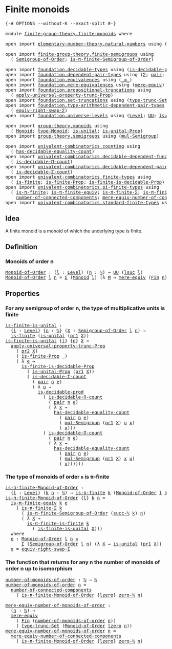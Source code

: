 # Finite monoids

<pre class="Agda"><a id="27" class="Symbol">{-#</a> <a id="31" class="Keyword">OPTIONS</a> <a id="39" class="Pragma">--without-K</a> <a id="51" class="Pragma">--exact-split</a> <a id="65" class="Symbol">#-}</a>

<a id="70" class="Keyword">module</a> <a id="77" href="finite-group-theory.finite-monoids.html" class="Module">finite-group-theory.finite-monoids</a> <a id="112" class="Keyword">where</a>

<a id="119" class="Keyword">open</a> <a id="124" class="Keyword">import</a> <a id="131" href="elementary-number-theory.natural-numbers.html" class="Module">elementary-number-theory.natural-numbers</a> <a id="172" class="Keyword">using</a> <a id="178" class="Symbol">(</a><a id="179" href="elementary-number-theory.natural-numbers.html#1444" class="Datatype">ℕ</a><a id="180" class="Symbol">;</a> <a id="182" href="elementary-number-theory.natural-numbers.html#1478" class="InductiveConstructor">succ-ℕ</a><a id="188" class="Symbol">;</a> <a id="190" href="elementary-number-theory.natural-numbers.html#1465" class="InductiveConstructor">zero-ℕ</a><a id="196" class="Symbol">)</a>

<a id="199" class="Keyword">open</a> <a id="204" class="Keyword">import</a> <a id="211" href="finite-group-theory.finite-semigroups.html" class="Module">finite-group-theory.finite-semigroups</a> <a id="249" class="Keyword">using</a>
  <a id="257" class="Symbol">(</a> <a id="259" href="finite-group-theory.finite-semigroups.html#2206" class="Function">Semigroup-of-Order</a><a id="277" class="Symbol">;</a> <a id="279" href="finite-group-theory.finite-semigroups.html#3287" class="Function">is-π-finite-Semigroup-of-Order</a><a id="309" class="Symbol">)</a>

<a id="312" class="Keyword">open</a> <a id="317" class="Keyword">import</a> <a id="324" href="foundation.decidable-types.html" class="Module">foundation.decidable-types</a> <a id="351" class="Keyword">using</a> <a id="357" class="Symbol">(</a><a id="358" href="foundation.decidable-types.html#3737" class="Function">is-decidable-prod</a><a id="375" class="Symbol">)</a>
<a id="377" class="Keyword">open</a> <a id="382" class="Keyword">import</a> <a id="389" href="foundation.dependent-pair-types.html" class="Module">foundation.dependent-pair-types</a> <a id="421" class="Keyword">using</a> <a id="427" class="Symbol">(</a><a id="428" href="foundation-core.dependent-pair-types.html#502" class="Record">Σ</a><a id="429" class="Symbol">;</a> <a id="431" href="foundation-core.dependent-pair-types.html#575" class="InductiveConstructor">pair</a><a id="435" class="Symbol">;</a> <a id="437" href="foundation-core.dependent-pair-types.html#592" class="Field">pr1</a><a id="440" class="Symbol">;</a> <a id="442" href="foundation-core.dependent-pair-types.html#604" class="Field">pr2</a><a id="445" class="Symbol">)</a>
<a id="447" class="Keyword">open</a> <a id="452" class="Keyword">import</a> <a id="459" href="foundation.equivalences.html" class="Module">foundation.equivalences</a> <a id="483" class="Keyword">using</a> <a id="489" class="Symbol">(</a><a id="490" href="foundation-core.equivalences.html#1607" class="Function Operator">_≃_</a><a id="493" class="Symbol">)</a>
<a id="495" class="Keyword">open</a> <a id="500" class="Keyword">import</a> <a id="507" href="foundation.mere-equivalences.html" class="Module">foundation.mere-equivalences</a> <a id="536" class="Keyword">using</a> <a id="542" class="Symbol">(</a><a id="543" href="foundation.mere-equivalences.html#1406" class="Function">mere-equiv</a><a id="553" class="Symbol">)</a>
<a id="555" class="Keyword">open</a> <a id="560" class="Keyword">import</a> <a id="567" href="foundation.propositional-truncations.html" class="Module">foundation.propositional-truncations</a> <a id="604" class="Keyword">using</a>
  <a id="612" class="Symbol">(</a> <a id="614" href="foundation.propositional-truncations.html#5581" class="Function">apply-universal-property-trunc-Prop</a><a id="649" class="Symbol">)</a>
<a id="651" class="Keyword">open</a> <a id="656" class="Keyword">import</a> <a id="663" href="foundation.set-truncations.html" class="Module">foundation.set-truncations</a> <a id="690" class="Keyword">using</a> <a id="696" class="Symbol">(</a><a id="697" href="foundation.set-truncations.html#3386" class="Postulate">type-trunc-Set</a><a id="711" class="Symbol">)</a>
<a id="713" class="Keyword">open</a> <a id="718" class="Keyword">import</a> <a id="725" href="foundation.type-arithmetic-dependent-pair-types.html" class="Module">foundation.type-arithmetic-dependent-pair-types</a> <a id="773" class="Keyword">using</a>
  <a id="781" class="Symbol">(</a> <a id="783" href="foundation-core.type-arithmetic-dependent-pair-types.html#11499" class="Function">equiv-right-swap-Σ</a><a id="801" class="Symbol">)</a>
<a id="803" class="Keyword">open</a> <a id="808" class="Keyword">import</a> <a id="815" href="foundation.universe-levels.html" class="Module">foundation.universe-levels</a> <a id="842" class="Keyword">using</a> <a id="848" class="Symbol">(</a><a id="849" href="Agda.Primitive.html#597" class="Postulate">Level</a><a id="854" class="Symbol">;</a> <a id="856" href="foundation-core.universe-levels.html#222" class="Primitive">UU</a><a id="858" class="Symbol">;</a> <a id="860" href="Agda.Primitive.html#780" class="Primitive">lsuc</a><a id="864" class="Symbol">;</a> <a id="866" href="Agda.Primitive.html#764" class="Primitive">lzero</a><a id="871" class="Symbol">)</a>

<a id="874" class="Keyword">open</a> <a id="879" class="Keyword">import</a> <a id="886" href="group-theory.monoids.html" class="Module">group-theory.monoids</a> <a id="907" class="Keyword">using</a>
  <a id="915" class="Symbol">(</a> <a id="917" href="group-theory.monoids.html#1054" class="Function">Monoid</a><a id="923" class="Symbol">;</a> <a id="925" href="group-theory.monoids.html#1219" class="Function">type-Monoid</a><a id="936" class="Symbol">;</a> <a id="938" href="group-theory.monoids.html#831" class="Function">is-unital</a><a id="947" class="Symbol">;</a> <a id="949" href="group-theory.monoids.html#3220" class="Function">is-unital-Prop</a><a id="963" class="Symbol">)</a>
<a id="965" class="Keyword">open</a> <a id="970" class="Keyword">import</a> <a id="977" href="group-theory.semigroups.html" class="Module">group-theory.semigroups</a> <a id="1001" class="Keyword">using</a> <a id="1007" class="Symbol">(</a><a id="1008" href="group-theory.semigroups.html#1215" class="Function">mul-Semigroup</a><a id="1021" class="Symbol">)</a>

<a id="1024" class="Keyword">open</a> <a id="1029" class="Keyword">import</a> <a id="1036" href="univalent-combinatorics.counting.html" class="Module">univalent-combinatorics.counting</a> <a id="1069" class="Keyword">using</a>
  <a id="1077" class="Symbol">(</a> <a id="1079" href="univalent-combinatorics.counting.html#5721" class="Function">has-decidable-equality-count</a><a id="1107" class="Symbol">)</a>
<a id="1109" class="Keyword">open</a> <a id="1114" class="Keyword">import</a> <a id="1121" href="univalent-combinatorics.decidable-dependent-function-types.html" class="Module">univalent-combinatorics.decidable-dependent-function-types</a> <a id="1180" class="Keyword">using</a>
  <a id="1188" class="Symbol">(</a> <a id="1190" href="univalent-combinatorics.decidable-dependent-function-types.html#1792" class="Function">is-decidable-Π-count</a><a id="1210" class="Symbol">)</a>
<a id="1212" class="Keyword">open</a> <a id="1217" class="Keyword">import</a> <a id="1224" href="univalent-combinatorics.decidable-dependent-pair-types.html" class="Module">univalent-combinatorics.decidable-dependent-pair-types</a> <a id="1279" class="Keyword">using</a>
  <a id="1287" class="Symbol">(</a> <a id="1289" href="univalent-combinatorics.decidable-dependent-pair-types.html#1952" class="Function">is-decidable-Σ-count</a><a id="1309" class="Symbol">)</a>
<a id="1311" class="Keyword">open</a> <a id="1316" class="Keyword">import</a> <a id="1323" href="univalent-combinatorics.finite-types.html" class="Module">univalent-combinatorics.finite-types</a> <a id="1360" class="Keyword">using</a>
  <a id="1368" class="Symbol">(</a> <a id="1370" href="univalent-combinatorics.finite-types.html#3664" class="Function">is-finite</a><a id="1379" class="Symbol">;</a> <a id="1381" href="univalent-combinatorics.finite-types.html#3573" class="Function">is-finite-Prop</a><a id="1395" class="Symbol">;</a> <a id="1397" href="univalent-combinatorics.finite-types.html#8470" class="Function">is-finite-is-decidable-Prop</a><a id="1424" class="Symbol">)</a>
<a id="1426" class="Keyword">open</a> <a id="1431" class="Keyword">import</a> <a id="1438" href="univalent-combinatorics.pi-finite-types.html" class="Module">univalent-combinatorics.pi-finite-types</a> <a id="1478" class="Keyword">using</a>
  <a id="1486" class="Symbol">(</a> <a id="1488" href="univalent-combinatorics.pi-finite-types.html#8675" class="Function">is-π-finite</a><a id="1499" class="Symbol">;</a> <a id="1501" href="univalent-combinatorics.pi-finite-types.html#10881" class="Function">is-π-finite-equiv</a><a id="1518" class="Symbol">;</a> <a id="1520" href="univalent-combinatorics.pi-finite-types.html#34734" class="Function">is-π-finite-Σ</a><a id="1533" class="Symbol">;</a> <a id="1535" href="univalent-combinatorics.pi-finite-types.html#14674" class="Function">is-π-finite-is-finite</a><a id="1556" class="Symbol">;</a>
    <a id="1562" href="univalent-combinatorics.pi-finite-types.html#7953" class="Function">number-of-connected-components</a><a id="1592" class="Symbol">;</a> <a id="1594" href="univalent-combinatorics.pi-finite-types.html#8118" class="Function">mere-equiv-number-of-connected-components</a><a id="1635" class="Symbol">)</a>
<a id="1637" class="Keyword">open</a> <a id="1642" class="Keyword">import</a> <a id="1649" href="univalent-combinatorics.standard-finite-types.html" class="Module">univalent-combinatorics.standard-finite-types</a> <a id="1695" class="Keyword">using</a> <a id="1701" class="Symbol">(</a><a id="1702" href="univalent-combinatorics.standard-finite-types.html#2085" class="Function">Fin</a><a id="1705" class="Symbol">)</a>
</pre>
## Idea

A finite monoid is a monoid of which the underlying type is finite.

## Definition

### Monoids of order n

<pre class="Agda"><a id="Monoid-of-Order"></a><a id="1837" href="finite-group-theory.finite-monoids.html#1837" class="Function">Monoid-of-Order</a> <a id="1853" class="Symbol">:</a> <a id="1855" class="Symbol">(</a><a id="1856" href="finite-group-theory.finite-monoids.html#1856" class="Bound">l</a> <a id="1858" class="Symbol">:</a> <a id="1860" href="Agda.Primitive.html#597" class="Postulate">Level</a><a id="1865" class="Symbol">)</a> <a id="1867" class="Symbol">(</a><a id="1868" href="finite-group-theory.finite-monoids.html#1868" class="Bound">n</a> <a id="1870" class="Symbol">:</a> <a id="1872" href="elementary-number-theory.natural-numbers.html#1444" class="Datatype">ℕ</a><a id="1873" class="Symbol">)</a> <a id="1875" class="Symbol">→</a> <a id="1877" href="foundation-core.universe-levels.html#222" class="Primitive">UU</a> <a id="1880" class="Symbol">(</a><a id="1881" href="Agda.Primitive.html#780" class="Primitive">lsuc</a> <a id="1886" href="finite-group-theory.finite-monoids.html#1856" class="Bound">l</a><a id="1887" class="Symbol">)</a>
<a id="1889" href="finite-group-theory.finite-monoids.html#1837" class="Function">Monoid-of-Order</a> <a id="1905" href="finite-group-theory.finite-monoids.html#1905" class="Bound">l</a> <a id="1907" href="finite-group-theory.finite-monoids.html#1907" class="Bound">n</a> <a id="1909" class="Symbol">=</a> <a id="1911" href="foundation-core.dependent-pair-types.html#502" class="Record">Σ</a> <a id="1913" class="Symbol">(</a><a id="1914" href="group-theory.monoids.html#1054" class="Function">Monoid</a> <a id="1921" href="finite-group-theory.finite-monoids.html#1905" class="Bound">l</a><a id="1922" class="Symbol">)</a> <a id="1924" class="Symbol">(λ</a> <a id="1927" href="finite-group-theory.finite-monoids.html#1927" class="Bound">M</a> <a id="1929" class="Symbol">→</a> <a id="1931" href="foundation.mere-equivalences.html#1406" class="Function">mere-equiv</a> <a id="1942" class="Symbol">(</a><a id="1943" href="univalent-combinatorics.standard-finite-types.html#2085" class="Function">Fin</a> <a id="1947" href="finite-group-theory.finite-monoids.html#1907" class="Bound">n</a><a id="1948" class="Symbol">)</a> <a id="1950" class="Symbol">(</a><a id="1951" href="group-theory.monoids.html#1219" class="Function">type-Monoid</a> <a id="1963" href="finite-group-theory.finite-monoids.html#1927" class="Bound">M</a><a id="1964" class="Symbol">))</a>
</pre>
## Properties

### For any semigroup of order n, the type of multiplicative units is finite

<pre class="Agda"><a id="is-finite-is-unital"></a><a id="2073" href="finite-group-theory.finite-monoids.html#2073" class="Function">is-finite-is-unital</a> <a id="2093" class="Symbol">:</a>
  <a id="2097" class="Symbol">{</a><a id="2098" href="finite-group-theory.finite-monoids.html#2098" class="Bound">l</a> <a id="2100" class="Symbol">:</a> <a id="2102" href="Agda.Primitive.html#597" class="Postulate">Level</a><a id="2107" class="Symbol">}</a> <a id="2109" class="Symbol">{</a><a id="2110" href="finite-group-theory.finite-monoids.html#2110" class="Bound">n</a> <a id="2112" class="Symbol">:</a> <a id="2114" href="elementary-number-theory.natural-numbers.html#1444" class="Datatype">ℕ</a><a id="2115" class="Symbol">}</a> <a id="2117" class="Symbol">(</a><a id="2118" href="finite-group-theory.finite-monoids.html#2118" class="Bound">X</a> <a id="2120" class="Symbol">:</a> <a id="2122" href="finite-group-theory.finite-semigroups.html#2206" class="Function">Semigroup-of-Order</a> <a id="2141" href="finite-group-theory.finite-monoids.html#2098" class="Bound">l</a> <a id="2143" href="finite-group-theory.finite-monoids.html#2110" class="Bound">n</a><a id="2144" class="Symbol">)</a> <a id="2146" class="Symbol">→</a>
  <a id="2150" href="univalent-combinatorics.finite-types.html#3664" class="Function">is-finite</a> <a id="2160" class="Symbol">(</a><a id="2161" href="group-theory.monoids.html#831" class="Function">is-unital</a> <a id="2171" class="Symbol">(</a><a id="2172" href="foundation-core.dependent-pair-types.html#592" class="Field">pr1</a> <a id="2176" href="finite-group-theory.finite-monoids.html#2118" class="Bound">X</a><a id="2177" class="Symbol">))</a>
<a id="2180" href="finite-group-theory.finite-monoids.html#2073" class="Function">is-finite-is-unital</a> <a id="2200" class="Symbol">{</a><a id="2201" href="finite-group-theory.finite-monoids.html#2201" class="Bound">l</a><a id="2202" class="Symbol">}</a> <a id="2204" class="Symbol">{</a><a id="2205" href="finite-group-theory.finite-monoids.html#2205" class="Bound">n</a><a id="2206" class="Symbol">}</a> <a id="2208" href="finite-group-theory.finite-monoids.html#2208" class="Bound">X</a> <a id="2210" class="Symbol">=</a>
  <a id="2214" href="foundation.propositional-truncations.html#5581" class="Function">apply-universal-property-trunc-Prop</a>
    <a id="2254" class="Symbol">(</a> <a id="2256" href="foundation-core.dependent-pair-types.html#604" class="Field">pr2</a> <a id="2260" href="finite-group-theory.finite-monoids.html#2208" class="Bound">X</a><a id="2261" class="Symbol">)</a>
    <a id="2267" class="Symbol">(</a> <a id="2269" href="univalent-combinatorics.finite-types.html#3573" class="Function">is-finite-Prop</a> <a id="2284" class="Symbol">_)</a>
    <a id="2291" class="Symbol">(</a> <a id="2293" class="Symbol">λ</a> <a id="2295" href="finite-group-theory.finite-monoids.html#2295" class="Bound">e</a> <a id="2297" class="Symbol">→</a>
      <a id="2305" href="univalent-combinatorics.finite-types.html#8470" class="Function">is-finite-is-decidable-Prop</a>
        <a id="2341" class="Symbol">(</a> <a id="2343" href="group-theory.monoids.html#3220" class="Function">is-unital-Prop</a> <a id="2358" class="Symbol">(</a><a id="2359" href="foundation-core.dependent-pair-types.html#592" class="Field">pr1</a> <a id="2363" href="finite-group-theory.finite-monoids.html#2208" class="Bound">X</a><a id="2364" class="Symbol">))</a>
        <a id="2375" class="Symbol">(</a> <a id="2377" href="univalent-combinatorics.decidable-dependent-pair-types.html#1952" class="Function">is-decidable-Σ-count</a>
          <a id="2408" class="Symbol">(</a> <a id="2410" href="foundation-core.dependent-pair-types.html#575" class="InductiveConstructor">pair</a> <a id="2415" href="finite-group-theory.finite-monoids.html#2205" class="Bound">n</a> <a id="2417" href="finite-group-theory.finite-monoids.html#2295" class="Bound">e</a><a id="2418" class="Symbol">)</a>
          <a id="2430" class="Symbol">(</a> <a id="2432" class="Symbol">λ</a> <a id="2434" href="finite-group-theory.finite-monoids.html#2434" class="Bound">u</a> <a id="2436" class="Symbol">→</a>
            <a id="2450" href="foundation.decidable-types.html#3737" class="Function">is-decidable-prod</a>
              <a id="2482" class="Symbol">(</a> <a id="2484" href="univalent-combinatorics.decidable-dependent-function-types.html#1792" class="Function">is-decidable-Π-count</a>
                <a id="2521" class="Symbol">(</a> <a id="2523" href="foundation-core.dependent-pair-types.html#575" class="InductiveConstructor">pair</a> <a id="2528" href="finite-group-theory.finite-monoids.html#2205" class="Bound">n</a> <a id="2530" href="finite-group-theory.finite-monoids.html#2295" class="Bound">e</a><a id="2531" class="Symbol">)</a>
                <a id="2549" class="Symbol">(</a> <a id="2551" class="Symbol">λ</a> <a id="2553" href="finite-group-theory.finite-monoids.html#2553" class="Bound">x</a> <a id="2555" class="Symbol">→</a>
                  <a id="2575" href="univalent-combinatorics.counting.html#5721" class="Function">has-decidable-equality-count</a>
                    <a id="2624" class="Symbol">(</a> <a id="2626" href="foundation-core.dependent-pair-types.html#575" class="InductiveConstructor">pair</a> <a id="2631" href="finite-group-theory.finite-monoids.html#2205" class="Bound">n</a> <a id="2633" href="finite-group-theory.finite-monoids.html#2295" class="Bound">e</a><a id="2634" class="Symbol">)</a>
                    <a id="2656" class="Symbol">(</a> <a id="2658" href="group-theory.semigroups.html#1215" class="Function">mul-Semigroup</a> <a id="2672" class="Symbol">(</a><a id="2673" href="foundation-core.dependent-pair-types.html#592" class="Field">pr1</a> <a id="2677" href="finite-group-theory.finite-monoids.html#2208" class="Bound">X</a><a id="2678" class="Symbol">)</a> <a id="2680" href="finite-group-theory.finite-monoids.html#2434" class="Bound">u</a> <a id="2682" href="finite-group-theory.finite-monoids.html#2553" class="Bound">x</a><a id="2683" class="Symbol">)</a>
                    <a id="2705" class="Symbol">(</a> <a id="2707" href="finite-group-theory.finite-monoids.html#2553" class="Bound">x</a><a id="2708" class="Symbol">)))</a>
              <a id="2726" class="Symbol">(</a> <a id="2728" href="univalent-combinatorics.decidable-dependent-function-types.html#1792" class="Function">is-decidable-Π-count</a>
                <a id="2765" class="Symbol">(</a> <a id="2767" href="foundation-core.dependent-pair-types.html#575" class="InductiveConstructor">pair</a> <a id="2772" href="finite-group-theory.finite-monoids.html#2205" class="Bound">n</a> <a id="2774" href="finite-group-theory.finite-monoids.html#2295" class="Bound">e</a><a id="2775" class="Symbol">)</a>
                <a id="2793" class="Symbol">(</a> <a id="2795" class="Symbol">λ</a> <a id="2797" href="finite-group-theory.finite-monoids.html#2797" class="Bound">x</a> <a id="2799" class="Symbol">→</a>
                  <a id="2819" href="univalent-combinatorics.counting.html#5721" class="Function">has-decidable-equality-count</a>
                    <a id="2868" class="Symbol">(</a> <a id="2870" href="foundation-core.dependent-pair-types.html#575" class="InductiveConstructor">pair</a> <a id="2875" href="finite-group-theory.finite-monoids.html#2205" class="Bound">n</a> <a id="2877" href="finite-group-theory.finite-monoids.html#2295" class="Bound">e</a><a id="2878" class="Symbol">)</a>
                    <a id="2900" class="Symbol">(</a> <a id="2902" href="group-theory.semigroups.html#1215" class="Function">mul-Semigroup</a> <a id="2916" class="Symbol">(</a><a id="2917" href="foundation-core.dependent-pair-types.html#592" class="Field">pr1</a> <a id="2921" href="finite-group-theory.finite-monoids.html#2208" class="Bound">X</a><a id="2922" class="Symbol">)</a> <a id="2924" href="finite-group-theory.finite-monoids.html#2797" class="Bound">x</a> <a id="2926" href="finite-group-theory.finite-monoids.html#2434" class="Bound">u</a><a id="2927" class="Symbol">)</a>
                    <a id="2949" class="Symbol">(</a> <a id="2951" href="finite-group-theory.finite-monoids.html#2797" class="Bound">x</a><a id="2952" class="Symbol">))))))</a>
</pre>
### The type of monoids of order `n` is π-finite

<pre class="Agda"><a id="is-π-finite-Monoid-of-Order"></a><a id="3022" href="finite-group-theory.finite-monoids.html#3022" class="Function">is-π-finite-Monoid-of-Order</a> <a id="3050" class="Symbol">:</a>
  <a id="3054" class="Symbol">{</a><a id="3055" href="finite-group-theory.finite-monoids.html#3055" class="Bound">l</a> <a id="3057" class="Symbol">:</a> <a id="3059" href="Agda.Primitive.html#597" class="Postulate">Level</a><a id="3064" class="Symbol">}</a> <a id="3066" class="Symbol">(</a><a id="3067" href="finite-group-theory.finite-monoids.html#3067" class="Bound">k</a> <a id="3069" href="finite-group-theory.finite-monoids.html#3069" class="Bound">n</a> <a id="3071" class="Symbol">:</a> <a id="3073" href="elementary-number-theory.natural-numbers.html#1444" class="Datatype">ℕ</a><a id="3074" class="Symbol">)</a> <a id="3076" class="Symbol">→</a> <a id="3078" href="univalent-combinatorics.pi-finite-types.html#8675" class="Function">is-π-finite</a> <a id="3090" href="finite-group-theory.finite-monoids.html#3067" class="Bound">k</a> <a id="3092" class="Symbol">(</a><a id="3093" href="finite-group-theory.finite-monoids.html#1837" class="Function">Monoid-of-Order</a> <a id="3109" href="finite-group-theory.finite-monoids.html#3055" class="Bound">l</a> <a id="3111" href="finite-group-theory.finite-monoids.html#3069" class="Bound">n</a><a id="3112" class="Symbol">)</a>
<a id="3114" href="finite-group-theory.finite-monoids.html#3022" class="Function">is-π-finite-Monoid-of-Order</a> <a id="3142" class="Symbol">{</a><a id="3143" href="finite-group-theory.finite-monoids.html#3143" class="Bound">l</a><a id="3144" class="Symbol">}</a> <a id="3146" href="finite-group-theory.finite-monoids.html#3146" class="Bound">k</a> <a id="3148" href="finite-group-theory.finite-monoids.html#3148" class="Bound">n</a> <a id="3150" class="Symbol">=</a>
  <a id="3154" href="univalent-combinatorics.pi-finite-types.html#10881" class="Function">is-π-finite-equiv</a> <a id="3172" href="finite-group-theory.finite-monoids.html#3146" class="Bound">k</a> <a id="3174" href="finite-group-theory.finite-monoids.html#3344" class="Function">e</a>
    <a id="3180" class="Symbol">(</a> <a id="3182" href="univalent-combinatorics.pi-finite-types.html#34734" class="Function">is-π-finite-Σ</a> <a id="3196" href="finite-group-theory.finite-monoids.html#3146" class="Bound">k</a>
      <a id="3204" class="Symbol">(</a> <a id="3206" href="finite-group-theory.finite-semigroups.html#3287" class="Function">is-π-finite-Semigroup-of-Order</a> <a id="3237" class="Symbol">(</a><a id="3238" href="elementary-number-theory.natural-numbers.html#1478" class="InductiveConstructor">succ-ℕ</a> <a id="3245" href="finite-group-theory.finite-monoids.html#3146" class="Bound">k</a><a id="3246" class="Symbol">)</a> <a id="3248" href="finite-group-theory.finite-monoids.html#3148" class="Bound">n</a><a id="3249" class="Symbol">)</a>
      <a id="3257" class="Symbol">(</a> <a id="3259" class="Symbol">λ</a> <a id="3261" href="finite-group-theory.finite-monoids.html#3261" class="Bound">X</a> <a id="3263" class="Symbol">→</a>
        <a id="3273" href="univalent-combinatorics.pi-finite-types.html#14674" class="Function">is-π-finite-is-finite</a> <a id="3295" href="finite-group-theory.finite-monoids.html#3146" class="Bound">k</a>
          <a id="3307" class="Symbol">(</a> <a id="3309" href="finite-group-theory.finite-monoids.html#2073" class="Function">is-finite-is-unital</a> <a id="3329" href="finite-group-theory.finite-monoids.html#3261" class="Bound">X</a><a id="3330" class="Symbol">)))</a>
  <a id="3336" class="Keyword">where</a>
  <a id="3344" href="finite-group-theory.finite-monoids.html#3344" class="Function">e</a> <a id="3346" class="Symbol">:</a> <a id="3348" href="finite-group-theory.finite-monoids.html#1837" class="Function">Monoid-of-Order</a> <a id="3364" href="finite-group-theory.finite-monoids.html#3143" class="Bound">l</a> <a id="3366" href="finite-group-theory.finite-monoids.html#3148" class="Bound">n</a> <a id="3368" href="foundation-core.equivalences.html#1607" class="Function Operator">≃</a>
      <a id="3376" href="foundation-core.dependent-pair-types.html#502" class="Record">Σ</a> <a id="3378" class="Symbol">(</a><a id="3379" href="finite-group-theory.finite-semigroups.html#2206" class="Function">Semigroup-of-Order</a> <a id="3398" href="finite-group-theory.finite-monoids.html#3143" class="Bound">l</a> <a id="3400" href="finite-group-theory.finite-monoids.html#3148" class="Bound">n</a><a id="3401" class="Symbol">)</a> <a id="3403" class="Symbol">(λ</a> <a id="3406" href="finite-group-theory.finite-monoids.html#3406" class="Bound">X</a> <a id="3408" class="Symbol">→</a> <a id="3410" href="group-theory.monoids.html#831" class="Function">is-unital</a> <a id="3420" class="Symbol">(</a><a id="3421" href="foundation-core.dependent-pair-types.html#592" class="Field">pr1</a> <a id="3425" href="finite-group-theory.finite-monoids.html#3406" class="Bound">X</a><a id="3426" class="Symbol">))</a>
  <a id="3431" href="finite-group-theory.finite-monoids.html#3344" class="Function">e</a> <a id="3433" class="Symbol">=</a> <a id="3435" href="foundation-core.type-arithmetic-dependent-pair-types.html#11499" class="Function">equiv-right-swap-Σ</a>
</pre>
### The function that returns for any n the number of monoids of order n up to isomorphism

<pre class="Agda"><a id="number-of-monoids-of-order"></a><a id="3559" href="finite-group-theory.finite-monoids.html#3559" class="Function">number-of-monoids-of-order</a> <a id="3586" class="Symbol">:</a> <a id="3588" href="elementary-number-theory.natural-numbers.html#1444" class="Datatype">ℕ</a> <a id="3590" class="Symbol">→</a> <a id="3592" href="elementary-number-theory.natural-numbers.html#1444" class="Datatype">ℕ</a>
<a id="3594" href="finite-group-theory.finite-monoids.html#3559" class="Function">number-of-monoids-of-order</a> <a id="3621" href="finite-group-theory.finite-monoids.html#3621" class="Bound">n</a> <a id="3623" class="Symbol">=</a>
  <a id="3627" href="univalent-combinatorics.pi-finite-types.html#7953" class="Function">number-of-connected-components</a>
    <a id="3662" class="Symbol">(</a> <a id="3664" href="finite-group-theory.finite-monoids.html#3022" class="Function">is-π-finite-Monoid-of-Order</a> <a id="3692" class="Symbol">{</a><a id="3693" href="Agda.Primitive.html#764" class="Primitive">lzero</a><a id="3698" class="Symbol">}</a> <a id="3700" href="elementary-number-theory.natural-numbers.html#1465" class="InductiveConstructor">zero-ℕ</a> <a id="3707" href="finite-group-theory.finite-monoids.html#3621" class="Bound">n</a><a id="3708" class="Symbol">)</a>

<a id="mere-equiv-number-of-monoids-of-order"></a><a id="3711" href="finite-group-theory.finite-monoids.html#3711" class="Function">mere-equiv-number-of-monoids-of-order</a> <a id="3749" class="Symbol">:</a>
  <a id="3753" class="Symbol">(</a><a id="3754" href="finite-group-theory.finite-monoids.html#3754" class="Bound">n</a> <a id="3756" class="Symbol">:</a> <a id="3758" href="elementary-number-theory.natural-numbers.html#1444" class="Datatype">ℕ</a><a id="3759" class="Symbol">)</a> <a id="3761" class="Symbol">→</a>
  <a id="3765" href="foundation.mere-equivalences.html#1406" class="Function">mere-equiv</a>
    <a id="3780" class="Symbol">(</a> <a id="3782" href="univalent-combinatorics.standard-finite-types.html#2085" class="Function">Fin</a> <a id="3786" class="Symbol">(</a><a id="3787" href="finite-group-theory.finite-monoids.html#3559" class="Function">number-of-monoids-of-order</a> <a id="3814" href="finite-group-theory.finite-monoids.html#3754" class="Bound">n</a><a id="3815" class="Symbol">))</a>
    <a id="3822" class="Symbol">(</a> <a id="3824" href="foundation.set-truncations.html#3386" class="Postulate">type-trunc-Set</a> <a id="3839" class="Symbol">(</a><a id="3840" href="finite-group-theory.finite-monoids.html#1837" class="Function">Monoid-of-Order</a> <a id="3856" href="Agda.Primitive.html#764" class="Primitive">lzero</a> <a id="3862" href="finite-group-theory.finite-monoids.html#3754" class="Bound">n</a><a id="3863" class="Symbol">))</a>
<a id="3866" href="finite-group-theory.finite-monoids.html#3711" class="Function">mere-equiv-number-of-monoids-of-order</a> <a id="3904" href="finite-group-theory.finite-monoids.html#3904" class="Bound">n</a> <a id="3906" class="Symbol">=</a>
  <a id="3910" href="univalent-combinatorics.pi-finite-types.html#8118" class="Function">mere-equiv-number-of-connected-components</a>
    <a id="3956" class="Symbol">(</a> <a id="3958" href="finite-group-theory.finite-monoids.html#3022" class="Function">is-π-finite-Monoid-of-Order</a> <a id="3986" class="Symbol">{</a><a id="3987" href="Agda.Primitive.html#764" class="Primitive">lzero</a><a id="3992" class="Symbol">}</a> <a id="3994" href="elementary-number-theory.natural-numbers.html#1465" class="InductiveConstructor">zero-ℕ</a> <a id="4001" href="finite-group-theory.finite-monoids.html#3904" class="Bound">n</a><a id="4002" class="Symbol">)</a>
</pre>